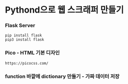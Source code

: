 # Pythond으로 웹 스크래퍼 만들기

### Flask Server

    pip install flask
    pip3 install flask

### Pico - HTML 기본 디자인

    https://picocss.com/

### function 바깥에 dictionary 만들기 - 가짜 데이터 저장
